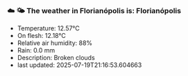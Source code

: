 ### ☁️ 🌤️  The weather in Florianópolis is: Florianópolis

- Temperature: 12.57°C
- On flesh: 12.18°C
- Relative air humidity: 88%
- Rain: 0.0 mm
- Description: Broken clouds
- last updated: 2025-07-19T21:16:53.604663
